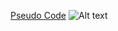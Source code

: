 [Pseudo Code](https://drive.google.com/file/d/1BxQA4I6Z4dWXZ3tjgFZg8Fc-cX6Rpkep/view?usp=share_link)
![Alt text](https://drive.google.com/file/d/1BxQA4I6Z4dWXZ3tjgFZg8Fc-cX6Rpkep/view?usp=share_link)
